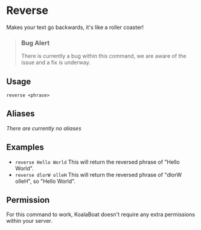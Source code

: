 # Reverse
Makes your text go backwards, it's like a roller coaster!

>### Bug Alert
>There is currently a bug within this command, we are aware of the issue and a fix is underway.

## Usage
`reverse <phrase>`

## Aliases
*There are currently no aliases*

## Examples
- `reverse Hello World` This will return the reversed phrase of "Hello World".
- `reverse dlorW olleH` This will return the reversed phrase of "dlorW olleH", so "Hello World".

## Permission
For this command to work, KoalaBoat doesn't require any extra permissions within your server.
